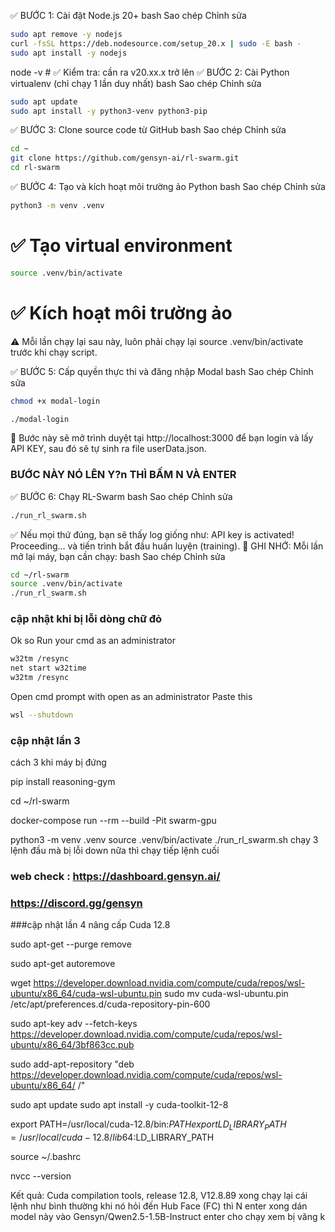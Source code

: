 ✅ BƯỚC 1: Cài đặt Node.js 20+
bash
Sao chép
Chỉnh sửa
```bash
sudo apt remove -y nodejs
curl -fsSL https://deb.nodesource.com/setup_20.x | sudo -E bash -
sudo apt install -y nodejs
```
node -v  # ✅ Kiểm tra: cần ra v20.xx.x trở lên
✅ BƯỚC 2: Cài Python virtualenv (chỉ chạy 1 lần duy nhất)
bash
Sao chép
Chỉnh sửa
```bash
sudo apt update
sudo apt install -y python3-venv python3-pip
```
✅ BƯỚC 3: Clone source code từ GitHub
bash
Sao chép
Chỉnh sửa
```bash
cd ~
git clone https://github.com/gensyn-ai/rl-swarm.git
cd rl-swarm
```
✅ BƯỚC 4: Tạo và kích hoạt môi trường ảo Python
bash
Sao chép
Chỉnh sửa
```bash
python3 -m venv .venv
```
# ✅ Tạo virtual environment
```bash
source .venv/bin/activate
```
# ✅ Kích hoạt môi trường ảo
⚠️ Mỗi lần chạy lại sau này, luôn phải chạy lại source .venv/bin/activate trước khi chạy script.

✅ BƯỚC 5: Cấp quyền thực thi và đăng nhập Modal
bash
Sao chép
Chỉnh sửa
```bash
chmod +x modal-login
```
```bash
./modal-login
```
🔑 Bước này sẽ mở trình duyệt tại http://localhost:3000 để bạn login và lấy API KEY, sau đó sẽ tự sinh ra file userData.json.
### **BƯỚC NÀY NÓ LÊN Y?n THÌ BẤM N VÀ ENTER** 
✅ BƯỚC 6: Chạy RL-Swarm
bash
Sao chép
Chỉnh sửa
```bash
./run_rl_swarm.sh
```
✅ Nếu mọi thứ đúng, bạn sẽ thấy log giống như:
API key is activated! Proceeding... và tiến trình bắt đầu huấn luyện (training).
📌 GHI NHỚ:
Mỗi lần mở lại máy, bạn cần chạy:
bash
Sao chép
Chỉnh sửa
```bash
cd ~/rl-swarm
source .venv/bin/activate
./run_rl_swarm.sh
```
### **cập nhật khi bị lỗi dòng chữ đỏ**
Ok so 
Run your cmd as an administrator 
```bash
w32tm /resync
net start w32time
w32tm /resync
```
Open cmd prompt with open as an administrator 
Paste this 
```bash
wsl --shutdown
```
### cập nhật lần 3
cách 3 khi máy bị đứng 

pip install reasoning-gym

cd ~/rl-swarm

docker-compose run --rm --build -Pit swarm-gpu

python3 -m venv .venv
source .venv/bin/activate
./run_rl_swarm.sh
chạy 3 lệnh đầu mà bị lỗi down nữa
thì chạy tiếp lệnh cuối
### web check : https://dashboard.gensyn.ai/
### https://discord.gg/gensyn
###cập nhật lần 4 
nâng cấp Cuda 12.8

sudo apt-get --purge remove

sudo apt-get autoremove


wget https://developer.download.nvidia.com/compute/cuda/repos/wsl-ubuntu/x86_64/cuda-wsl-ubuntu.pin
sudo mv cuda-wsl-ubuntu.pin /etc/apt/preferences.d/cuda-repository-pin-600

sudo apt-key adv --fetch-keys https://developer.download.nvidia.com/compute/cuda/repos/wsl-ubuntu/x86_64/3bf863cc.pub

sudo add-apt-repository "deb https://developer.download.nvidia.com/compute/cuda/repos/wsl-ubuntu/x86_64/ /"

sudo apt update
sudo apt install -y cuda-toolkit-12-8


export PATH=/usr/local/cuda-12.8/bin:$PATH
export LD_LIBRARY_PATH=/usr/local/cuda-12.8/lib64:$LD_LIBRARY_PATH

source ~/.bashrc


nvcc --version

Kết quả: Cuda compilation tools, release 12.8, V12.8.89
xong chạy lại cái lệnh như bình thường
khi nó hỏi đến Hub Face (FC) thì N enter
xong dán model này vào
Gensyn/Qwen2.5-1.5B-Instruct
enter cho chạy xem bị văng k
